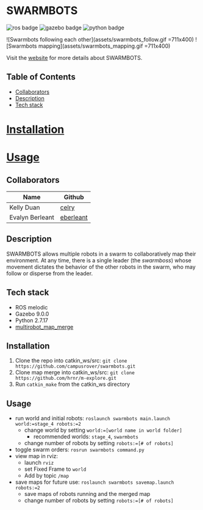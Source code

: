 # SWARMBOTS
![ros badge](https://img.shields.io/badge/ros-melodic-blue)
![gazebo badge](https://img.shields.io/badge/gazebo-9.0.0-blue)
![python badge](https://img.shields.io/badge/python-2.7.17-blue)

![Swarmbots following each other](assets/swarmbots_follow.gif =711x400)
![Swarmbots mapping](assets/swarmbots_mapping.gif =711x400)

Visit the [website](https://campusrover.github.io/swarmbots) for more details about SWARMBOTS.

## Table of Contents

* [Collaborators](#collaborators)
* [Description](#description)
* [Tech stack](#tech-stack)
# [Installation](#installation)
# [Usage](#usage)

## Collaborators

| Name | Github |
| --- | --- |
| Kelly Duan | [celry](https://github.com/celry) |
| Evalyn Berleant | [eberleant](https://github.com/eberleant) |

## Description

SWARMBOTS allows multiple robots in a swarm to collaboratively map their environment. At any time, there is a single leader (the *swarmboss*) whose movement dictates the behavior of the other robots in the swarm, who may follow or disperse from the leader.

## Tech stack

* ROS melodic
* Gazebo 9.0.0
* Python 2.7.17
* [multirobot_map_merge](http://wiki.ros.org/multirobot_map_merge)

## Installation

1. Clone the repo into catkin_ws/src: `git clone https://github.com/campusrover/swarmbots.git`
1. Clone map merge into catkin_ws/src: `git clone https://github.com/hrnr/m-explore.git`
1. Run `catkin_make` from the catkin_ws directory

## Usage
- run world and initial robots: `roslaunch swarmbots main.launch world:=stage_4 robots:=2`
  - change world by setting `world:=[world name in world folder]`
    - recommended worlds: `stage_4`, `swarmbots`
  - change number of robots by setting `robots:=[# of robots]`
- toggle swarm orders: `rosrun swarmbots command.py`
- view map in rviz:
  - launch `rviz`
  - set Fixed Frame to `world`
  - Add by topic `/map`
- save maps for future use: `roslaunch swarmbots savemap.launch robots:=2`
  - save maps of robots running and the merged map
  - change number of robots by setting `robots:=[# of robots]`

